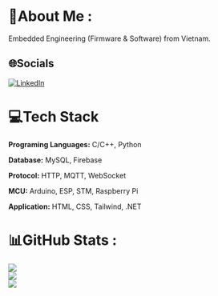 # 💫About Me :
Embedded Engineering (Firmware & Software) from Vietnam.


## 🌐Socials
[![LinkedIn](https://img.shields.io/badge/LinkedIn-%230077B5.svg?logo=linkedin&logoColor=white)](https://linkedin.com/in/https://www.linkedin.com/in/ch%C3%AD-v%C3%B4n-nguy%E1%BB%85n-41263a255/) 

# 💻Tech Stack

**Programing Languages:** C/C++, Python

**Database:** MySQL, Firebase

**Protocol:** HTTP, MQTT, WebSocket

**MCU:** Arduino, ESP, STM, Raspberry Pi

**Application:** HTML, CSS, Tailwind, .NET
# 📊GitHub Stats :
![](https://github-readme-stats.vercel.app/api?username=chivon191&theme=radical&hide_border=true&include_all_commits=false&count_private=false)<br/>
![](https://github-readme-streak-stats.herokuapp.com/?user=chivon191&theme=radical&hide_border=true)<br/>
![](https://github-readme-stats.vercel.app/api/top-langs/?username=chivon191&theme=radical&hide_border=true&include_all_commits=false&count_private=false&layout=compact)

